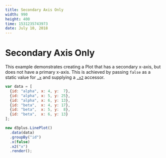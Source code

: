 ```yaml
---
title: Secondary Axis Only
width: 990
height: 400
time: 1531235743973
date: July 10, 2018
---
```


# Secondary Axis Only

This example demonstrates creating a Plot that has a secondary x-axis, but does not have a primary x-axis. This is achieved by passing `false` as a static value for [`.x`](https://d3plus.org/docs/#Plot.x) and supplying a [`.x2`](https://d3plus.org/docs/#Plot.x2) accessor.

```js
var data = [
  {id: "alpha", x: 4, y:  7},
  {id: "alpha", x: 5, y: 25},
  {id: "alpha", x: 6, y: 13},
  {id: "beta",  x: 4, y: 17},
  {id: "beta",  x: 5, y:  8},
  {id: "beta",  x: 6, y: 13}
];

new d3plus.LinePlot()
  .data(data)
  .groupBy("id")
  .x(false)
  .x2("x")
  .render();
```
